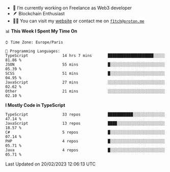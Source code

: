 - 🔭 I’m currently working on Freelance as Web3 developer
- 🪶 Blockchain Enthusiast
- 👨‍💻 You can visit my [website](https://f1tch.xyz) or contact me on [`f1tch@proton.me`](mailto:f1tch@proton.me)

<!--START_SECTION:waka-->
📊 **This Week I Spent My Time On** 

```text
⌚︎ Time Zone: Europe/Paris

💬 Programming Languages: 
TypeScript               14 hrs 7 mins       ████████████████████░░░░░   81.86 % 
JSON                     55 mins             █░░░░░░░░░░░░░░░░░░░░░░░░   05.39 % 
SCSS                     51 mins             █░░░░░░░░░░░░░░░░░░░░░░░░   04.95 % 
JavaScript               27 mins             ░░░░░░░░░░░░░░░░░░░░░░░░░   02.62 % 
Other                    21 mins             ░░░░░░░░░░░░░░░░░░░░░░░░░   02.10 % 

```

**I Mostly Code in TypeScript** 

```text
TypeScript               33 repos            ███████████░░░░░░░░░░░░░░   47.14 % 
JavaScript               13 repos            ████░░░░░░░░░░░░░░░░░░░░░   18.57 % 
C#                       5 repos             █░░░░░░░░░░░░░░░░░░░░░░░░   07.14 % 
PHP                      4 repos             █░░░░░░░░░░░░░░░░░░░░░░░░   05.71 % 
Java                     4 repos             █░░░░░░░░░░░░░░░░░░░░░░░░   05.71 % 

```



 Last Updated on 20/02/2023 12:06:13 UTC
<!--END_SECTION:waka-->
